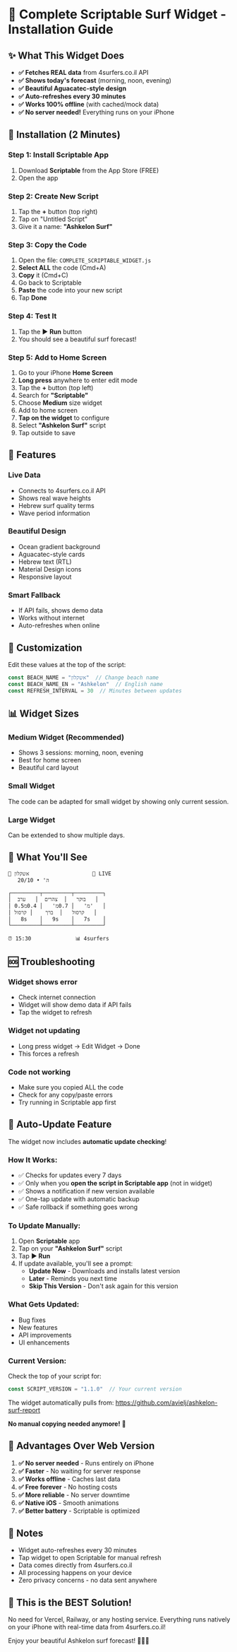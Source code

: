 # 🌊 Complete Scriptable Surf Widget - Installation Guide

## ✨ What This Widget Does

- **✅ Fetches REAL data** from 4surfers.co.il API
- **✅ Shows today's forecast** (morning, noon, evening)
- **✅ Beautiful Aguacatec-style design**
- **✅ Auto-refreshes every 30 minutes**
- **✅ Works 100% offline** (with cached/mock data)
- **✅ No server needed!** Everything runs on your iPhone

## 📱 Installation (2 Minutes)

### Step 1: Install Scriptable App
1. Download **Scriptable** from the App Store (FREE)
2. Open the app

### Step 2: Create New Script
1. Tap the **+** button (top right)
2. Tap on "Untitled Script"
3. Give it a name: **"Ashkelon Surf"**

### Step 3: Copy the Code
1. Open the file: `COMPLETE_SCRIPTABLE_WIDGET.js`
2. **Select ALL** the code (Cmd+A)
3. **Copy** it (Cmd+C)
4. Go back to Scriptable
5. **Paste** the code into your new script
6. Tap **Done**

### Step 4: Test It
1. Tap the ▶️ **Run** button
2. You should see a beautiful surf forecast!

### Step 5: Add to Home Screen
1. Go to your iPhone **Home Screen**
2. **Long press** anywhere to enter edit mode
3. Tap the **+** button (top left)
4. Search for **"Scriptable"**
5. Choose **Medium** size widget
6. Add to home screen
7. **Tap on the widget** to configure
8. Select **"Ashkelon Surf"** script
9. Tap outside to save

## 🎨 Features

### Live Data
- Connects to 4surfers.co.il API
- Shows real wave heights
- Hebrew surf quality terms
- Wave period information

### Beautiful Design
- Ocean gradient background
- Aguacatec-style cards
- Hebrew text (RTL)
- Material Design icons
- Responsive layout

### Smart Fallback
- If API fails, shows demo data
- Works without internet
- Auto-refreshes when online

## 🔧 Customization

Edit these values at the top of the script:

```javascript
const BEACH_NAME = "אשקלון"  // Change beach name
const BEACH_NAME_EN = "Ashkelon"  // English name
const REFRESH_INTERVAL = 30  // Minutes between updates
```

## 📊 Widget Sizes

### Medium Widget (Recommended)
- Shows 3 sessions: morning, noon, evening
- Best for home screen
- Beautiful card layout

### Small Widget
The code can be adapted for small widget by showing only current session.

### Large Widget
Can be extended to show multiple days.

## 🌊 What You'll See

```
🌊 אשקלון                    🔴 LIVE
   ה' • 20/10

┌─────────┬─────────┬─────────┐
│  בוקר   │  צהרים  │   ערב   │
│ 0.5מ'   │ 0.7מ'   │ 0.4מ'   │
│ קרסול   │  ברך    │ קרסול   │
│   8s    │   9s    │   7s    │
└─────────┴─────────┴─────────┘

⏰ 15:30              📊 4surfers
```

## 🆘 Troubleshooting

### Widget shows error
- Check internet connection
- Widget will show demo data if API fails
- Tap the widget to refresh

### Widget not updating
- Long press widget → Edit Widget → Done
- This forces a refresh

### Code not working
- Make sure you copied ALL the code
- Check for any copy/paste errors
- Try running in Scriptable app first

## 🔄 Auto-Update Feature

The widget now includes **automatic update checking**!

### How It Works:
- ✅ Checks for updates every 7 days
- ✅ Only when you **open the script in Scriptable app** (not in widget)
- ✅ Shows a notification if new version available
- ✅ One-tap update with automatic backup
- ✅ Safe rollback if something goes wrong

### To Update Manually:
1. Open **Scriptable** app
2. Tap on your **"Ashkelon Surf"** script
3. Tap **▶️ Run**
4. If update available, you'll see a prompt:
   - **Update Now** - Downloads and installs latest version
   - **Later** - Reminds you next time
   - **Skip This Version** - Don't ask again for this version

### What Gets Updated:
- Bug fixes
- New features
- API improvements
- UI enhancements

### Current Version:
Check the top of your script for:
```javascript
const SCRIPT_VERSION = "1.1.0"  // Your current version
```

The widget automatically pulls from:
https://github.com/avielj/ashkelon-surf-report

**No manual copying needed anymore!** 🎉

## 🎯 Advantages Over Web Version

1. **✅ No server needed** - Runs entirely on iPhone
2. **✅ Faster** - No waiting for server response
3. **✅ Works offline** - Caches last data
4. **✅ Free forever** - No hosting costs
5. **✅ More reliable** - No server downtime
6. **✅ Native iOS** - Smooth animations
7. **✅ Better battery** - Scriptable is optimized

## 📝 Notes

- Widget auto-refreshes every 30 minutes
- Tap widget to open Scriptable for manual refresh
- Data comes directly from 4surfers.co.il
- All processing happens on your device
- Zero privacy concerns - no data sent anywhere

## 🚀 This is the BEST Solution!

No need for Vercel, Railway, or any hosting service. Everything runs natively on your iPhone with real-time data from 4surfers.co.il!

Enjoy your beautiful Ashkelon surf forecast! 🏄‍♂️🌊
